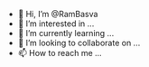 - 👋 Hi, I’m @RamBasva
- 👀 I’m interested in ...
- 🌱 I’m currently learning ...
- 💞️ I’m looking to collaborate on ...
- 📫 How to reach me ...

<!---
RamBasva/RamBasva is a ✨ special ✨ repository because its `README.md` (this file) appears on your GitHub profile.
You can click the Preview link to take a look at your changes.
--->
